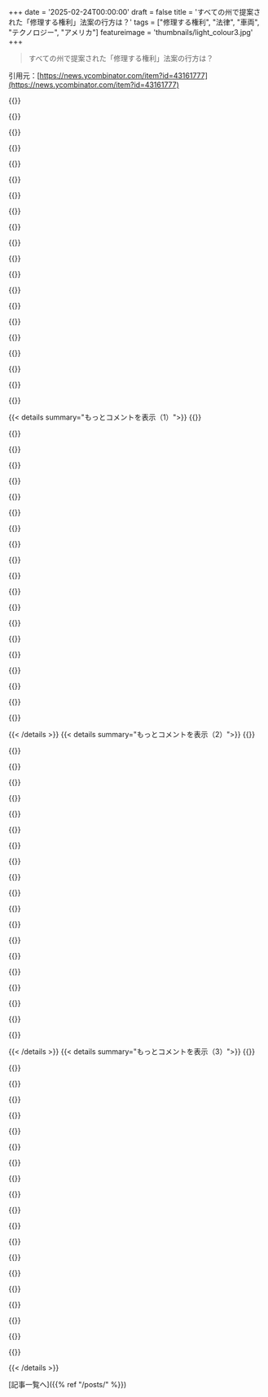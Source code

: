 +++
date = '2025-02-24T00:00:00'
draft = false
title = 'すべての州で提案された「修理する権利」法案の行方は？'
tags = ["修理する権利", "法律", "車両", "テクノロジー", "アメリカ"]
featureimage = 'thumbnails/light_colour3.jpg'
+++

> すべての州で提案された「修理する権利」法案の行方は？

引用元：[https://news.ycombinator.com/item?id=43161777](https://news.ycombinator.com/item?id=43161777)

{{<matomeQuote body="カー製造業者がシステムをロックダウンするからこんなことになったんだよね。５００ドルのガジェットが使い捨てだと言われても、人は大して怒んない。でも７万ドルの車が捨てられたり修理できないって言われたら、みんなもっとイライラするよ。" userName="ok123456" createdAt="2025-02-24T18:28:35" color="#785bff">}}

{{<matomeQuote body="君の言いたいことは分かるけど、RtRの活動は主にメカニックや農家など生活を脅かされている人たちから来てる印象だ。消費者はあまり気にしてない人が多いみたい。気にする人は少数派で、その意見は無視できるレベルかも。" userName="freedomben" createdAt="2025-02-24T18:32:28" color="">}}

{{<matomeQuote body="表面的にはそれは理にかなってるね。消費者から見ると、RtRがないってことは、その問題が気になれば他で買う必要があるってこと。" userName="sudoshred" createdAt="2025-02-24T18:50:08" color="">}}

{{<matomeQuote body="それは簡単な回避策だね。修理不可が普通になっちゃうと、消費者は選択肢がなくなっちゃうんだ。みんなが修理可能な商品を求めるって考えてないから、購入時にはこのことを考慮しないんだよね。" userName="octorian" createdAt="2025-02-24T19:30:06" color="#785bff">}}

{{<matomeQuote body="＞”修理可能な商品を望むことは、購入時にほとんどの消費者が考えないことだ。”車の場合、別の問題がある。新車は保証が付いてるから、通常新車を買う人は保証が切れる頃には売っちゃうから、修理可能かどうかは高値で売れるかくらいしか気にしない。" userName="AnthonyMouse" createdAt="2025-02-25T02:15:13" color="#45d325">}}

{{<matomeQuote body="＞”それが製造者の顧客ではない”って言うシンプルな観察は、資本主義への最大の批判みたいだ。放っておくと外部効果で全てを壊してしまうのがこのシステムだと簡潔に示している。" userName="v-erne" createdAt="2025-02-25T07:59:31" color="#38d3d3">}}

{{<matomeQuote body="問題はそれが「資本主義」にだけ限らないことだ。公共選択理論でも同じようなインセンティブが関係してるから、民主主義の制度が未来の世代や公共の利益を売り渡すことが多いんだ。消費者でないと上手くいかない。" userName="AnthonyMouse" createdAt="2025-02-25T09:08:51" color="#ff5c5c">}}

{{<matomeQuote body="＞”修理可能な商品を待つことを購買時に考えない消費者がほとんどだ”これが問題の核心だ。法律を推進している連中にはほとんど消費者が含まれてない。高額な広告なければ、この状況が変わるとは思えない。" userName="JumpCrisscross" createdAt="2025-02-24T20:54:42" color="">}}

{{<matomeQuote body="修理可能性のスコアを商品に印刷することを推進している団体があるのは、その問題が消費者にとって重要であることを知らせる手段として大きな意義があると思う。" userName="trinsic2" createdAt="2025-02-24T21:37:49" color="#ff5733">}}

{{<matomeQuote body="農業に焦点を当てるのも、この問題を二党間での意見として捉えるのが重要で、アメリカの政治問題を進展させるには必要不可欠だよ。" userName="octorian" createdAt="2025-02-24T22:51:58" color="">}}

{{<matomeQuote body="問題をバイパーティザンに見えるようにしてるだけだよ。実際に農家はこれを求めてるから。" userName="JumpCrisscross" createdAt="2025-02-25T00:17:07" color="">}}

{{<matomeQuote body="農家も困惑してるよ。John Deereとかのメーカーがロックされたハードウェアを使ってるからね。農業ロビーは強力だし。" userName="api" createdAt="2025-02-24T19:01:48" color="">}}

{{<matomeQuote body="俺の感覚じゃ、農家が消費者よりも影響力が大きいと思うよ。君の70000ドルの車と比べると、500000ドルのトラクターは農家の生活にとって重要だからさ。" userName="lolinder" createdAt="2025-02-24T19:08:52" color="#38d3d3">}}

{{<matomeQuote body="修理の権利を省く方法はいろいろある。俺のメカニックが教えてくれたんだけど、EUで義務化された新しい緊急システムがあって、事故時に自動で助けを呼ぶんだ。バッテリーが切れたら使えなくて、バッテリーだけを交換しても機能しないらしい。新品のモジュールは500ドルだよ。" userName="p0w3n3d" createdAt="2025-02-24T20:53:07" color="">}}

{{<matomeQuote body="俺の知る限り、気にしてる整備士は排出ガス制御を不正にバイパスしようとしてるか、部品を盗むチョップショップを運営してる奴だけなんだ。一般的に車はディーラー以外でも修理できるよ。ただ、テスラは例外で、修理不可だって聞いたことある。この意見は俺の個人的な見解だから、雇い主の意見とは違うんだ。" userName="bluGill" createdAt="2025-02-24T18:45:02" color="">}}

{{<matomeQuote body="それは間違ってるよ。メーカーは統計を報告して失敗をリセットするシステムを自社のツールだけで使えるようにロックすることが多い。彼らはそのツールを売らないから、みんなディーラーに行かざるを得ないんだ。" userName="protonbob" createdAt="2025-02-24T18:52:18" color="">}}

{{<matomeQuote body="君は車を修理したことがあるのか？OBD基準は排出ガス制御だけが公開されることを要求してる。他のCELコードはベンダー特有なんだ。もしボディコントロールモジュールがぶっ壊れたら、ドアがロックできなくなるし、ABSランプが点灯したら10ドルのホイールスピードセンサーを交換する必要があるけど、莫大な修理費がかかるんだ。" userName="olyjohn" createdAt="2025-02-24T19:59:09" color="#ff33a1">}}

{{<matomeQuote body="俺はサードパーティのスキャンツールのメーカーで働いてたことがある。法律上、OBDIIコード以外のデータもたくさん取れたんだ。ただし、『合理的な価格』として約10万ドル支払わなきゃならなかったから、一般人には手が届かないよ。" userName="bluGill" createdAt="2025-02-25T01:31:07" color="">}}

{{<matomeQuote body="変なフォーラムでDPFを監視するためのCELコードを見つけなきゃならなかった。そうしないと、いつ詰まってるかもわからないし、安全にハイウェイに行くこともできなかった。これは隠すべきじゃないのに、彼らは『これは我々の知的財産だ』って言ってるんだ。" userName="p0w3n3d" createdAt="2025-02-24T20:57:36" color="">}}

{{<matomeQuote body="OBDIIとOBDを混同してるよ。OBDIIは排出ガスの話だけど、診断にはあまり役立たない。ほかにも法律があるけど、詳しくは覚えてないな。" userName="bluGill" createdAt="2025-02-25T13:46:18" color="">}}

{{< details summary="もっとコメントを表示（1）">}}
{{<matomeQuote body="OBDとOBDIIを混同してる。OBDは車種ごとに十分ではあったけど、OBDIIは法律で義務付けされたもので、基本的なことにしか役立たない。" userName="bluGill" createdAt="2025-02-25T15:22:06" color="">}}

{{<matomeQuote body="VWの電子モジュールはコンポーネント保護があって、ディーラー以外で交換できない。本当に困った。修理代は3千ドルだったし、自分でやりたかったのに無理だった。" userName="poly_morphis" createdAt="2025-02-24T19:52:47" color="#ff5733">}}

{{<matomeQuote body="VWは長い間コンポーネントのキー設定をしてなかったけど、一部ではGTIが保険に入れないことがあった。盗まれたエアバッグやナビが原因で、近所中で何度も盗まれてたから。" userName="bzzzt" createdAt="2025-02-25T14:21:57" color="#ff33a1">}}

{{<matomeQuote body="妻の’16 GTI、バッテリー交換が必要だったけど、非ベースモデルはコーディングが必要だった。’08 CaravanのABSモジュールも交換できず、結局ディーラーに戻った。" userName="hn_acc1" createdAt="2025-02-24T22:31:31" color="#45d325">}}

{{<matomeQuote body="バッテリーはコーディングが必要で、最適な充電のために情報が必要。幸いにして、ディーラー以外でも一部コーディングできるツールがあるけど、200ドルもかけたくない人には面倒だよね。" userName="poly_morphis" createdAt="2025-03-04T18:07:28" color="">}}

{{<matomeQuote body="Repair Associationのウェブサイト、いくつか問題あるっぽい。間違った法案にサポートを求めるメッセージが自動で入るのが気になる。サポートしたいのはSB0499なのに。" userName="gs17" createdAt="2025-02-24T18:26:05" color="">}}

{{<matomeQuote body="フィードバックありがとう！テネシー州の人間としてちょっと恥ずかしい。埋め込みを直したし、手紙も修正中だよ。法律が増えて追跡が大変になってきたから、どう自動化できるか考え中なんだ。" userName="kwiens" createdAt="2025-02-24T20:34:53" color="">}}

{{<matomeQuote body="TNの件、今の法案セッションではSB0499/HB0432が通ってるっぽいけど、サイトの情報はハズれてるんじゃないかな？　”H432”って書いてあるし。<br>俺の提案だけど、プルリクエストみたいにサクッと情報提供できる仕組みがあったら便利じゃね？　こっちの都合でいいなら、手伝うのに。" userName="gs17" createdAt="2025-02-25T16:13:22" color="#ff33a1">}}

{{<matomeQuote body="“introduced”は法案提出の段階を指すことに注意だね。実際にRtR法が通ったのは5州だけだよ。" userName="layer8" createdAt="2025-02-24T17:57:24" color="">}}

{{<matomeQuote body="一般人には“proposed”の方が正確だと思う。" userName="esafak" createdAt="2025-02-24T18:03:43" color="">}}

{{<matomeQuote body="いい指摘だね。タイトルを“proposed”に直したよ、ありがとう！" userName="dang" createdAt="2025-02-25T05:09:32" color="">}}

{{<matomeQuote body="通過した法案も必ずしも普遍的じゃないよ。たとえばCaliforniaのは電子機器にしか適用されないみたいだし、John Deereの問題もまだ解決してない。CAの法案は主にiPhoneに関することが多いみたい。" userName="whartung" createdAt="2025-02-24T21:14:16" color="#38d3d3">}}

{{<matomeQuote body="言葉狩りは嫌だけど、法案と法律の違いは大事だよね。法案は数人が導入できるけど、法律を作るには過半数と執行部の承認が必要だし。50州で法案は導入済みでも、通ったのは５つだけだよ。" userName="wanderingmind" createdAt="2025-02-24T23:41:47" color="#45d325">}}

{{<matomeQuote body="Right to Repairはソフトウェアにも広がるべきだよね。トラクター用のアクセサリーを会社に許可取らずに作れるように、開発者も法律の脅威を気にせずツールを作れるべきだと思う。" userName="smashah" createdAt="2025-02-24T20:19:43" color="#785bff">}}

{{<matomeQuote body="あの地図の“Active and Passed”ってどういう意味か全然分からない。法律が通ってる州を指すのかと思ったら、そうじゃないみたいで。「Passed」は別の意味があるのかな。" userName="fluidcruft" createdAt="2025-02-24T17:41:15" color="">}}

{{<matomeQuote body="確かに、あの地図と説明にはずれがあるね。説明では5州が法案を通したと書いてるけど、地図にはそれに加えてMassachusettsも含んでる。Massachusettsは主に車両のRtR法が話題になっているみたい。" userName="hn_throwaway_99" createdAt="2025-02-24T18:31:13" color="">}}

{{<matomeQuote body="こんにちは！repair.orgで地図を作成してるボランティアです。混乱させて申し訳ない！<br>法律の関係でMassachusettsを“Passed”や“Active and Passed”から外しました。主にデジタルエレクトロニクスの法律が対象だから。" userName="MZP1992" createdAt="2025-02-25T12:29:50" color="#ff5c5c">}}

{{<matomeQuote body="暗い赤は2025年（または現年）から有効、明るい赤は2025年以前に有効ってことかな？赤と黒は法律が可決され、現在有効な状態で、黒は可決されたけど今はやってないみたいな。アクティブと現在有効の違いがイマイチ分からないなぁ。" userName="buttercraft" createdAt="2025-02-25T16:28:09" color="">}}

{{<matomeQuote body="既に褒められたところを除外して、新しい州に焦点を当ててるってことかな？アクティブかつ可決されたってのは、法律が通っただけじゃなくて今も有効って意味だと思うよ。可決されてもすぐには効力が発生しないから。" userName="seanw444" createdAt="2025-02-24T17:47:41" color="#45d325">}}

{{<matomeQuote body="その解釈も考えたけど、私が言う”褒め”ってのは記事内で「5つの州が電子機器のRight to Repair法を通過させた」って言ってるからで、他の州は単に”歴史的”な存在で何も進んでないってのも大げさな気がする。" userName="fluidcruft" createdAt="2025-02-24T17:53:16" color="">}}


{{< /details >}}
{{< details summary="もっとコメントを表示（2）">}}
{{<matomeQuote body="私が知ってる州の一つについてだけど、「アクティブで可決」ってのは、可決された法案と未だ可決されてないアクティブな法案があるってことかな。だけど、彼らが他の呼称に合わせるなら「可決済みと現在の法案」って言うと思う。" userName="antasvara" createdAt="2025-02-24T18:01:44" color="">}}

{{<matomeQuote body="明らかに良いアイデアだと思うけど、素晴らしいアイデアでも誰かの持ってる力が必要だよね。iFixitがこの運動を長い間支えてくれてるのに感謝！他の国もこの州を見習うはず。" userName="cadamsdotcom" createdAt="2025-02-24T21:43:14" color="#ff5c5c">}}

{{<matomeQuote body="比較用のリンクをいくつか載せるね：<br>https://commission.europa.eu/law/law-topic/consumer-protecti...<br>https://www.europarl.europa.eu/news/en/press-room/20240419IP...<br>https://repair.eu/<br>完璧じゃないけど、すごくいいスタート。ただ、法律そのものは読んでみるべきだよ。結構読みやすいから。" userName="oblio" createdAt="2025-02-24T20:23:54" color="">}}

{{<matomeQuote body="Right to Repair法案があったからって期待しない方がいいよ。修理を実行できるかどうかは、部品の入手性や図面が必要だから、法案が要求するほど簡単ではないんだ。" userName="dataflow" createdAt="2025-02-24T22:17:01" color="">}}

{{<matomeQuote body="カリフォルニアで見たような「コンプライアンスデバイス」が出るかな？モジュール式で修理しやすいデバイスが、Appleが作る他のデバイスを補う形で供給されるかも。" userName="42772827" createdAt="2025-02-24T18:48:46" color="">}}

{{<matomeQuote body="法律の通過だけが問題じゃなくて、施行も大事だよね。ペナルティが厳しくないと、企業は法律を無視してトリックを使って逃れようとするんだ。" userName="BrenBarn" createdAt="2025-02-25T07:05:01" color="#ff5733">}}

{{<matomeQuote body="これは道徳的に明白だよ。誰かが欲深くて困ってなきゃ、法律はそもそも存在しないはず。法律ってのは現実の複雑さが不安によって表現されたものだから。" userName="swayvil" createdAt="2025-02-24T19:44:30" color="">}}

{{<matomeQuote body="最後の文、いいね。" userName="jjtheblunt" createdAt="2025-02-24T21:21:57" color="">}}

{{<matomeQuote body="この法律に反対するのは誰が多いんだろう？NADAが一番かもね。彼らは消費者に逆らってるし、会員ディーラーを支えてるから。" userName="Yhippa" createdAt="2025-02-24T21:05:33" color="">}}

{{<matomeQuote body="Alliance for Automotive Innovationからの反発も高まってるね。マサチューセッツ州とメイン州で訴訟が起きてるよ。" userName="ChrisArchitect" createdAt="2025-02-24T17:40:25" color="">}}

{{<matomeQuote body="メイン州の記事についてだけど、 >「独立した団体が標準化されたプラットフォームを作っていないから、安全に車両データを共有できない」と自動車メーカー側が訴えてるみたい。独立団体がちゃんとやるまで、法律が無効になるようにしてほしいみたい。これは理解できる意見だな。" userName="trinsic2" createdAt="2025-02-24T21:52:04" color="#ff5733">}}

{{<matomeQuote body="私はこのサイトの政治意見に普段反対だけど、これに関しては各州が一致できればいいなと思う。企業が強要する無駄と価値搾取が本当に悪質だもん。" userName="seanw444" createdAt="2025-02-24T17:51:02" color="#785bff">}}

{{<matomeQuote body="＞普通の人が反対するなんて考えられないよね。もし自分の資産が増えるなら、逆に消費者にとって不利な政策が賢いってこともあるからね。それは確かに腹たつところだけど。" userName="smallmancontrov" createdAt="2025-02-24T20:03:33" color="">}}

{{<matomeQuote body="それ、自己愛性人格障害みたいに聞こえるよね。なんでそんな人たちを崇拝するのかな？" userName="barbazoo" createdAt="2025-02-25T00:07:09" color="">}}

{{<matomeQuote body="TFAに通過状況が載ってる大きな地図があるのに、記事に目を通したの？" userName="smallmancontrov" createdAt="2025-02-25T01:19:35" color="">}}

{{<matomeQuote body="関係ないよ。大統領は法律を通すわけじゃないし、独裁者じゃないから。この問題は党派的なものじゃない。マサチューセッツの青い州のことを指摘できるけど、一般市民の支持でRTRを通した後、民主党政府が企業の要請で法案の内容を丸ごと削除した。これについてどう思う？それもトランプのせいなの？バイデンが大統領のときに起こったことなのに。" userName="gosub100" createdAt="2025-02-25T01:33:26" color="#785bff">}}

{{<matomeQuote body="もしかしたら、彼の仲間で固めた最高裁がRtRを違憲だと宣言するかも。中絶を失って、同性婚も危ない状況。今、システムがかなり操作されてるし、彼らは何年も嘘をついてきた。" userName="01HNNWZ0MV43FF" createdAt="2025-02-25T02:48:01" color="">}}

{{<matomeQuote body="＞彼は独裁者じゃない。<br>まだそこまでではないけど、独裁者の崇拝者だ。彼は独裁者になりたがっている。自分の忠実な支持者で固めて、反対者は排除して、常に分断や混乱を生み出している。これまでの大統領には考えられないような線を越えている。もしジョン・マケインがトランプよりも共和党候補になっていたら、全く違う世界になっていたかもな。バイデンが2020年に勝てなかった可能性もあるし、ロシアがウクライナを再侵攻する機会もなかったかもしれない。" userName="phs318u" createdAt="2025-02-25T05:34:25" color="#ff5733">}}

{{<matomeQuote body="僕も、’16年にバーニーが選挙に出てたら、違う世界にいたかもしれないと思う。" userName="gosub100" createdAt="2025-02-25T13:48:06" color="">}}

{{<matomeQuote body="合理的な人々は、修理できることが安全やセキュリティ、技術の進歩に反すると誤解しがち。だけど、僕はそれらの議論には納得いかないし、修理が消費者にとってベストだという前例はたくさんある。社会が消費者育成に偏っていて、ものが壊れたら’いくらかかるか’という思考になる。修理に対する意識が薄いのも問題だね。" userName="CivBase" createdAt="2025-02-24T20:20:14" color="#38d3d3">}}


{{< /details >}}
{{< details summary="もっとコメントを表示（3）">}}
{{<matomeQuote body="その理由はあまり使われないね。5年前のデバイスと10年前のデバイスのエネルギー効率はほとんど変わらないし、使い捨てることで何が起こるかを思い出させないためだろう。" userName="AnthonyMouse" createdAt="2025-02-24T23:37:02" color="">}}

{{<matomeQuote body="それが最も強力な反論かもしれない。自分の車のECUを完全にコントロールしたいけど、そうなるとエミッションコントロールを回避したり、燃費や馬力を最大化する使い方がされるだろうと思う。" userName="01HNNWZ0MV43FF" createdAt="2025-02-25T02:49:08" color="">}}

{{<matomeQuote body="このリストの一番面白いところは、’認証された’修理や交換プロセスでも、すでに起こっていることだね。" userName="braiamp" createdAt="2025-02-24T23:19:07" color="#ff5733">}}

{{<matomeQuote body="反対意見も理解できるけど、製品販売コストが上がって利益が減るっていうのはそれなりに妥当な主張だと思う。メリットの方がコストを上回ると思うけど。" userName="stevage" createdAt="2025-02-24T21:57:18" color="">}}

{{<matomeQuote body="その反対意見は合理的じゃないよ。利益が減るのはビジネスの一部で、消費者の問題じゃない。修理しにくい設計にする方がコストがかかる場合もほとんどなんだから。" userName="burnte" createdAt="2025-02-24T23:58:07" color="#ff33a1">}}

{{<matomeQuote body="どうやってコストが上がるのかを明示しないといけないね。むしろ、企業が独自のパーツを使ったり、設計図を隠したりすることでコストが上がってるように思える。" userName="azemetre" createdAt="2025-02-24T22:05:24" color="">}}

{{<matomeQuote body="売れる製品が減ると、規模の経済が減ってコストが増えるんだよ。" userName="tcfhgj" createdAt="2025-02-25T00:19:18" color="">}}

{{<matomeQuote body="部品にも規模の経済があるから、Dellは他のメーカーと同じRAMを使ってる方が得なんだ。" userName="Retric" createdAt="2025-02-25T02:29:23" color="">}}

{{<matomeQuote body="製品の価格が上がっても何が悪いの？修理しやすければ新しいスマホをそんなに頻繁に買う必要もないだろうし、その分価格上昇を補うことになると思う。" userName="seanw444" createdAt="2025-02-25T16:36:56" color="#45d325">}}

{{<matomeQuote body="これはちょっとした破れ窓の誤謬じゃない？少ない部品で動くデバイスが増えるのは経済にとってプラスなんだし、規模の経済があったって無料にはならないよ。" userName="Retric" createdAt="2025-02-28T01:19:12" color="">}}

{{<matomeQuote body="この問題はMAGA的な人たちに政治化されすぎてるんだよね。私が修理の権利を望んだだけで、理屈も分からず社交主義者扱いされたこともある。" userName="asacrowflies" createdAt="2025-02-24T20:14:58" color="">}}

{{<matomeQuote body="John Deereの現状を引き合いに出して、自分のお金で買ったトラクターの修理権が法律で保障されることが、彼らの議論より説得力があると思う。" userName="98codes" createdAt="2025-02-24T20:48:51" color="#ff5733">}}

{{<matomeQuote body="彼は自分の住んでいるフィルターバブルを語ってるだけ。誰もが自分の修理に必要な情報にアクセスできるべきだって思ってるよ。一部の人は“政府がやるべきことじゃない”って主張するけど、政府に優遇されているって批判すると反論できない。" userName="potato3732842" createdAt="2025-02-24T21:11:16" color="">}}

{{<matomeQuote body="“政府がやるべきじゃない”って言われたけど、Appleの公式リファーブ製品が偽造品として押収されたり、Microsoftが古いPCを救おうとしてる人を逮捕することについての反論がなかった。根本的な議論をするときに、理解してもらえないのは辛いね。" userName="asacrowflies" createdAt="2025-02-24T22:00:45" color="">}}

{{<matomeQuote body="＞政府がやるべきじゃないと言われるけど、規制でその部品が押収されたり、人が逮捕されたりするのは問題。リバタリアンは、競争があればこういった問題は解決できると言うが、競争を妨げる規制があるんだよね。州レベルでできることを考える必要がある。" userName="AnthonyMouse" createdAt="2025-02-24T23:31:31" color="#ff5c5c">}}

{{<matomeQuote body="我は異なる。競争の中でも消費者をスクリューする方が利益が出る状況はいつでもある。そのせいで、企業は結局、顧客を裏切らざるを得ない。独占的な状況だと特に多い。" userName="autoexec" createdAt="2025-02-26T17:44:09" color="#785bff">}}

{{<matomeQuote body="個人的な逸話は“弱い論証の誤謬”だ。偏った意見の人は自分の部族のバカを批判するのが楽だからさ。人が“失礼”って言う時は、従属するべきだと思っているんだろう。" userName="AnthonyMouse" createdAt="2025-02-27T21:33:54" color="">}}

{{<matomeQuote body="このサイトには実際のところ、圧倒的多数の政治的意見が無いと思う。長いコメントスレッドに意見が分かれているのがその証拠。" userName="mindslight" createdAt="2025-02-24T19:32:15" color="">}}

{{<matomeQuote body="「パン政治」とは、主に社会科学で使われる用語で、伝統的な境界を超えるナショナリズムの種類を指すと言っているの？ 政治には興味が無いが、やることを見ていると言いたい。" userName="trinsic2" createdAt="2025-02-24T21:31:47" color="">}}

{{<matomeQuote body="＞反トランプ感情がパン政治的だとは言うが、すべての政治の範囲に広がっているなら、彼は選ばれていないはずだ。自分のバブルでしか考えないのが陰謀論を生むんだよ。" userName="h0l0cube" createdAt="2025-02-25T00:20:50" color="">}}


{{< /details >}}


[記事一覧へ]({{% ref "/posts/" %}})
